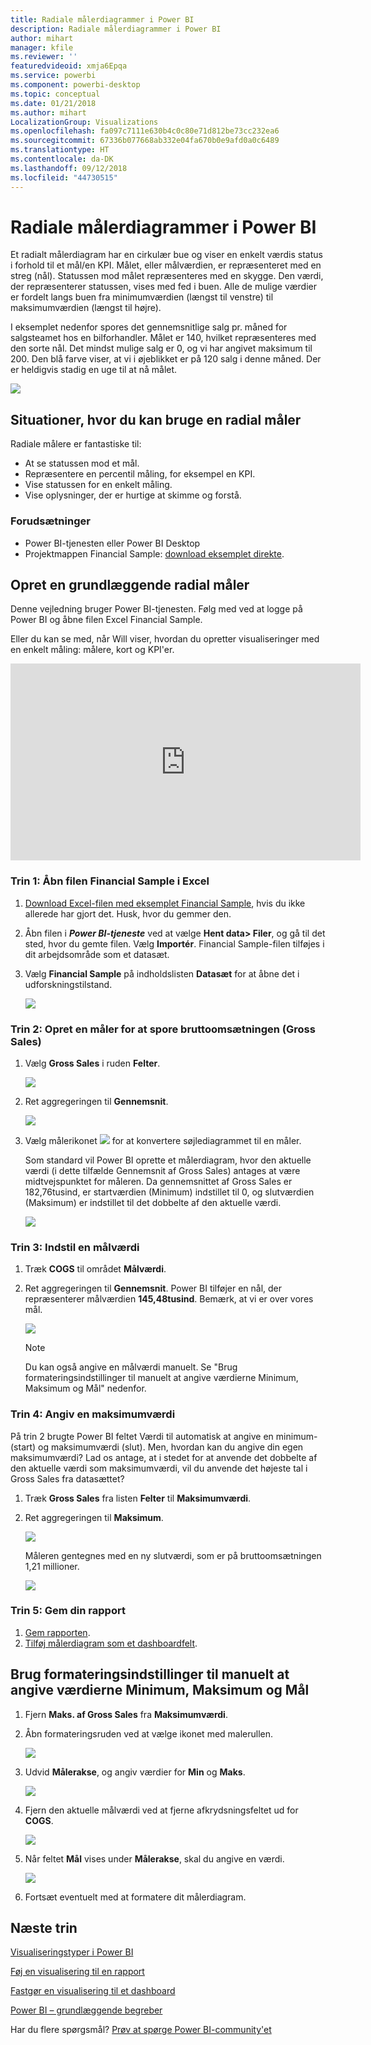 ```yaml
---
title: Radiale målerdiagrammer i Power BI
description: Radiale målerdiagrammer i Power BI
author: mihart
manager: kfile
ms.reviewer: ''
featuredvideoid: xmja6Epqa
ms.service: powerbi
ms.component: powerbi-desktop
ms.topic: conceptual
ms.date: 01/21/2018
ms.author: mihart
LocalizationGroup: Visualizations
ms.openlocfilehash: fa097c7111e630b4c0c80e71d812be73cc232ea6
ms.sourcegitcommit: 67336b077668ab332e04fa670b0e9afd0a0c6489
ms.translationtype: HT
ms.contentlocale: da-DK
ms.lasthandoff: 09/12/2018
ms.locfileid: "44730515"
---
```

# <a name="radial-gauge-charts-in-power-bi"></a>Radiale målerdiagrammer i Power BI
Et radialt målerdiagram har en cirkulær bue og viser en enkelt værdis status i forhold til et mål/en KPI.  Målet, eller målværdien, er repræsenteret med en streg (nål). Statussen mod målet repræsenteres med en skygge.  Den værdi, der repræsenterer statussen, vises med fed i buen. Alle de mulige værdier er fordelt langs buen fra minimumværdien (længst til venstre) til maksimumværdien (længst til højre).

I eksemplet nedenfor spores det gennemsnitlige salg pr. måned for salgsteamet hos en bilforhandler. Målet er 140, hvilket repræsenteres med den sorte nål.  Det mindst mulige salg er 0, og vi har angivet maksimum til 200.  Den blå farve viser, at vi i øjeblikket er på 120 salg i denne måned. Der er heldigvis stadig en uge til at nå målet.

![](media/power-bi-visualization-radial-gauge-charts/gauge_m.png)

## <a name="when-to-use-a-radial-gauge"></a>Situationer, hvor du kan bruge en radial måler
Radiale målere er fantastiske til:

* At se statussen mod et mål.
* Repræsentere en percentil måling, for eksempel en KPI.
* Vise statussen for en enkelt måling.
* Vise oplysninger, der er hurtige at skimme og forstå.

### <a name="prerequisites"></a>Forudsætninger
 - Power BI-tjenesten eller Power BI Desktop
 - Projektmappen Financial Sample: [download eksemplet direkte](http://go.microsoft.com/fwlink/?LinkID=521962).

## <a name="create-a-basic-radial-gauge"></a>Opret en grundlæggende radial måler
Denne vejledning bruger Power BI-tjenesten. Følg med ved at logge på Power BI og åbne filen Excel Financial Sample.  

Eller du kan se med, når Will viser, hvordan du opretter visualiseringer med en enkelt måling: målere, kort og KPI'er.

<iframe width="560" height="315" src="https://www.youtube.com/embed/xmja6EpqaO0?list=PL1N57mwBHtN0JFoKSR0n-tBkUJHeMP2cP" frameborder="0" allowfullscreen></iframe>

### <a name="step-1-open-the-financial-sample-excel-file"></a>Trin 1: Åbn filen Financial Sample i Excel
1. [Download Excel-filen med eksemplet Financial Sample](../sample-financial-download.md), hvis du ikke allerede har gjort det. Husk, hvor du gemmer den.

2. Åbn filen i ***Power BI-tjeneste*** ved at vælge **Hent data\> Filer**, og gå til det sted, hvor du gemte filen. Vælg **Importér**. Financial Sample-filen tilføjes i dit arbejdsområde som et datasæt.

3. Vælg **Financial Sample** på indholdslisten **Datasæt** for at åbne det i udforskningstilstand.

    ![](media/power-bi-visualization-radial-gauge-charts/power-bi-dataset.png)

### <a name="step-2-create-a-gauge-to-track-gross-sales"></a>Trin 2: Opret en måler for at spore bruttoomsætningen (Gross Sales)
1. Vælg **Gross Sales** i ruden **Felter**.
   
   ![](media/power-bi-visualization-radial-gauge-charts/grosssalesvalue_new.png)
2. Ret aggregeringen til **Gennemsnit**.
   
   ![](media/power-bi-visualization-radial-gauge-charts/changetoaverage_new.png)
3. Vælg målerikonet ![](media/power-bi-visualization-radial-gauge-charts/gaugeicon_new.png) for at konvertere søjlediagrammet til en måler.
   
   Som standard vil Power BI oprette et målerdiagram, hvor den aktuelle værdi (i dette tilfælde Gennemsnit af Gross Sales) antages at være midtvejspunktet for måleren. Da gennemsnittet af Gross Sales er 182,76tusind, er startværdien (Minimum) indstillet til 0, og slutværdien (Maksimum) er indstillet til det dobbelte af den aktuelle værdi.
   
   ![](media/power-bi-visualization-radial-gauge-charts/gauge_no_target.png)

### <a name="step-3-set-a-target-value"></a>Trin 3: Indstil en målværdi
1. Træk **COGS** til området **Målværdi**.
2. Ret aggregeringen til **Gennemsnit**.
   Power BI tilføjer en nål, der repræsenterer målværdien **145,48tusind**. Bemærk, at vi er over vores mål.
   
   ![](media/power-bi-visualization-radial-gauge-charts/gaugeinprogress_new.png)
   
   > [!NOTE]
   > Du kan også angive en målværdi manuelt.  Se "Brug formateringsindstillinger til manuelt at angive værdierne Minimum, Maksimum og Mål" nedenfor.
   > 
   > 

### <a name="step-4-set-a-maximum-value"></a>Trin 4: Angiv en maksimumværdi
På trin 2 brugte Power BI feltet Værdi til automatisk at angive en minimum- (start) og maksimumværdi (slut).  Men, hvordan kan du angive din egen maksimumværdi?  Lad os antage, at i stedet for at anvende det dobbelte af den aktuelle værdi som maksimumværdi, vil du anvende det højeste tal i Gross Sales fra datasættet? 

1. Træk **Gross Sales** fra listen **Felter** til **Maksimumværdi**.
2. Ret aggregeringen til **Maksimum**.
   
   ![](media/power-bi-visualization-radial-gauge-charts/setmaximum_new.png)
   
   Måleren gentegnes med en ny slutværdi, som er på bruttoomsætningen 1,21 millioner.
   
   ![](media/power-bi-visualization-radial-gauge-charts/power-bi-final-gauge.png)

### <a name="step-5-save-your-report"></a>Trin 5: Gem din rapport
1. [Gem rapporten](../service-report-save.md).
2. [Tilføj målerdiagram som et dashboardfelt](../service-dashboard-tiles.md). 

## <a name="use-formatting-options-to-manually-set-minimum-maximum-and-target-values"></a>Brug formateringsindstillinger til manuelt at angive værdierne Minimum, Maksimum og Mål
1. Fjern **Maks. af Gross Sales** fra **Maksimumværdi**.
2. Åbn formateringsruden ved at vælge ikonet med malerullen.
   
   ![](media/power-bi-visualization-radial-gauge-charts/power-bi-roller.png)
3. Udvid **Målerakse**, og angiv værdier for **Min** og **Maks**.
   
    ![](media/power-bi-visualization-radial-gauge-charts/power-bi-gauge-axis.png)
4. Fjern den aktuelle målværdi ved at fjerne afkrydsningsfeltet ud for **COGS**.
   
    ![](media/power-bi-visualization-radial-gauge-charts/pbi_remove_target.png)
5. Når feltet **Mål** vises under **Målerakse**, skal du angive en værdi.
   
    ![](media/power-bi-visualization-radial-gauge-charts/power-bi-gauge-target.png)
6. Fortsæt eventuelt med at formatere dit målerdiagram.

## <a name="next-steps"></a>Næste trin
[Visualiseringstyper i Power BI](power-bi-visualization-types-for-reports-and-q-and-a.md)

[Føj en visualisering til en rapport](power-bi-report-add-visualizations-i.md)

[Fastgør en visualisering til et dashboard](../service-dashboard-pin-tile-from-report.md)

[Power BI – grundlæggende begreber](../service-basic-concepts.md)

Har du flere spørgsmål? [Prøv at spørge Power BI-community'et](http://community.powerbi.com/)

